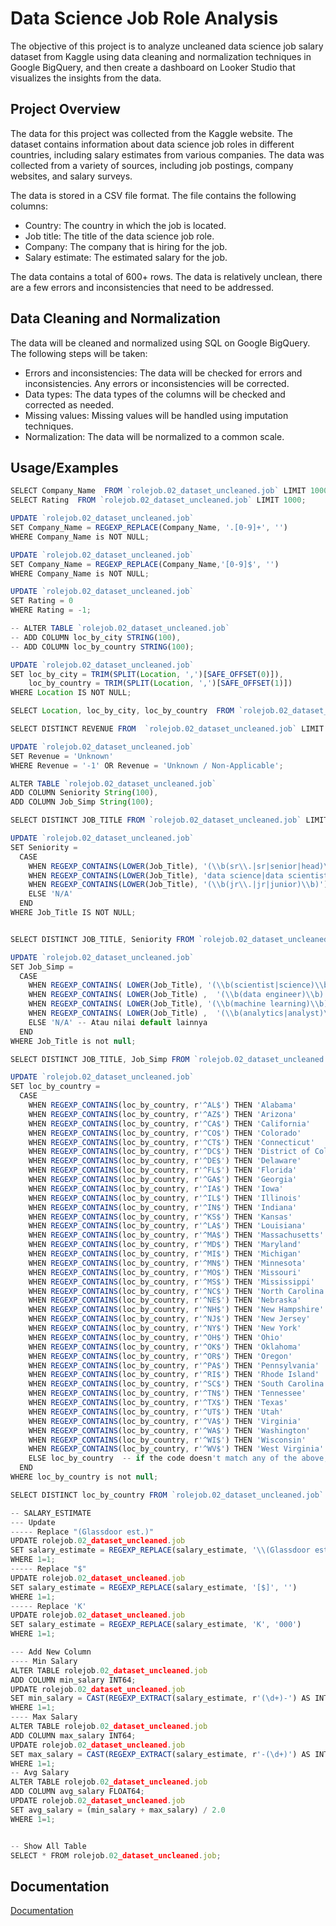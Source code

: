 
# Data Science Job Role Analysis

The objective of this project is to analyze uncleaned data science job salary dataset from Kaggle using data cleaning and normalization techniques in Google BigQuery, and then create a dashboard on Looker Studio that visualizes the insights from the data.

## Project Overview

The data for this project was collected from the Kaggle website. The dataset contains information about data science job roles in different countries, including salary estimates from various companies. The data was collected from a variety of sources, including job postings, company websites, and salary surveys.

The data is stored in a CSV file format. The file contains the following columns:

* Country: The country in which the job is located.
* Job title: The title of the data science job role.
* Company: The company that is hiring for the job.
* Salary estimate: The estimated salary for the job.

The data contains a total of 600+ rows. The data is relatively unclean, there are a few errors and inconsistencies that need to be addressed.

## Data Cleaning and Normalization
The data will be cleaned and normalized using SQL on Google BigQuery. The following steps will be taken:

* Errors and inconsistencies: The data will be checked for errors and inconsistencies. Any errors or inconsistencies will be corrected.
* Data types: The data types of the columns will be checked and corrected as needed.
* Missing values: Missing values will be handled using imputation techniques.
* Normalization: The data will be normalized to a common scale.
## Usage/Examples

```javascript
SELECT Company_Name  FROM `rolejob.02_dataset_uncleaned.job` LIMIT 1000;
SELECT Rating  FROM `rolejob.02_dataset_uncleaned.job` LIMIT 1000;

UPDATE `rolejob.02_dataset_uncleaned.job`
SET Company_Name = REGEXP_REPLACE(Company_Name, '.[0-9]+', '')
WHERE Company_Name is NOT NULL;

UPDATE `rolejob.02_dataset_uncleaned.job`
SET Company_Name = REGEXP_REPLACE(Company_Name,'[0-9]$', '')
WHERE Company_Name is NOT NULL;

UPDATE `rolejob.02_dataset_uncleaned.job`
SET Rating = 0
WHERE Rating = -1;

-- ALTER TABLE `rolejob.02_dataset_uncleaned.job`
-- ADD COLUMN loc_by_city STRING(100),
-- ADD COLUMN loc_by_country STRING(100);

UPDATE `rolejob.02_dataset_uncleaned.job`
SET loc_by_city = TRIM(SPLIT(Location, ',')[SAFE_OFFSET(0)]),
    loc_by_country = TRIM(SPLIT(Location, ',')[SAFE_OFFSET(1)])
WHERE Location IS NOT NULL;

SELECT Location, loc_by_city, loc_by_country  FROM `rolejob.02_dataset_uncleaned.job` LIMIT 1000;

SELECT DISTINCT REVENUE FROM  `rolejob.02_dataset_uncleaned.job` LIMIT 1000;

UPDATE `rolejob.02_dataset_uncleaned.job`
SET Revenue = 'Unknown'
WHERE Revenue = '-1' OR Revenue = 'Unknown / Non-Applicable';

ALTER TABLE `rolejob.02_dataset_uncleaned.job`
ADD COLUMN Seniority String(100),
ADD COLUMN Job_Simp String(100);

SELECT DISTINCT JOB_TITLE FROM `rolejob.02_dataset_uncleaned.job` LIMIT 1000;

UPDATE `rolejob.02_dataset_uncleaned.job` 
SET Seniority = 
  CASE 
    WHEN REGEXP_CONTAINS(LOWER(Job_Title), '(\\b(sr\\.|sr|senior|head)\\b)') THEN 'Senior DS'
    WHEN REGEXP_CONTAINS(LOWER(Job_Title), 'data science|data scientist|data analyst|machine learning engineer') THEN 'DS'
    WHEN REGEXP_CONTAINS(LOWER(Job_Title), '(\\b(jr\\.|jr|junior)\\b)') THEN 'Junior DS'
    ELSE 'N/A'
  END
WHERE Job_Title IS NOT NULL;


SELECT DISTINCT JOB_TITLE, Seniority FROM `rolejob.02_dataset_uncleaned.job` LIMIT 1000;

UPDATE `rolejob.02_dataset_uncleaned.job` 
SET Job_Simp = 
  CASE 
    WHEN REGEXP_CONTAINS( LOWER(Job_Title), '(\\b(scientist|science)\\b)') THEN 'Data Scientist'
    WHEN REGEXP_CONTAINS( LOWER(Job_Title) ,  '(\\b(data engineer)\\b)') THEN 'Data Engineer'
    WHEN REGEXP_CONTAINS( LOWER(Job_Title), '(\\b(machine learning)\\b)') THEN 'Machine Learning Engineer'
    WHEN REGEXP_CONTAINS( LOWER(Job_Title) ,  '(\\b(analytics|analyst)\\b)') THEN 'Data Analyst'
    ELSE 'N/A' -- Atau nilai default lainnya
  END
WHERE Job_Title is not null;

SELECT DISTINCT JOB_TITLE, Job_Simp FROM `rolejob.02_dataset_uncleaned.job` LIMIT 1000;

UPDATE `rolejob.02_dataset_uncleaned.job` 
SET loc_by_country = 
  CASE
    WHEN REGEXP_CONTAINS(loc_by_country, r'^AL$') THEN 'Alabama'
    WHEN REGEXP_CONTAINS(loc_by_country, r'^AZ$') THEN 'Arizona'
    WHEN REGEXP_CONTAINS(loc_by_country, r'^CA$') THEN 'California'
    WHEN REGEXP_CONTAINS(loc_by_country, r'^CO$') THEN 'Colorado'
    WHEN REGEXP_CONTAINS(loc_by_country, r'^CT$') THEN 'Connecticut'
    WHEN REGEXP_CONTAINS(loc_by_country, r'^DC$') THEN 'District of Columbia'
    WHEN REGEXP_CONTAINS(loc_by_country, r'^DE$') THEN 'Delaware'
    WHEN REGEXP_CONTAINS(loc_by_country, r'^FL$') THEN 'Florida'
    WHEN REGEXP_CONTAINS(loc_by_country, r'^GA$') THEN 'Georgia'
    WHEN REGEXP_CONTAINS(loc_by_country, r'^IA$') THEN 'Iowa'
    WHEN REGEXP_CONTAINS(loc_by_country, r'^IL$') THEN 'Illinois'
    WHEN REGEXP_CONTAINS(loc_by_country, r'^IN$') THEN 'Indiana'
    WHEN REGEXP_CONTAINS(loc_by_country, r'^KS$') THEN 'Kansas'
    WHEN REGEXP_CONTAINS(loc_by_country, r'^LA$') THEN 'Louisiana'
    WHEN REGEXP_CONTAINS(loc_by_country, r'^MA$') THEN 'Massachusetts'
    WHEN REGEXP_CONTAINS(loc_by_country, r'^MD$') THEN 'Maryland'
    WHEN REGEXP_CONTAINS(loc_by_country, r'^MI$') THEN 'Michigan'
    WHEN REGEXP_CONTAINS(loc_by_country, r'^MN$') THEN 'Minnesota'
    WHEN REGEXP_CONTAINS(loc_by_country, r'^MO$') THEN 'Missouri'
    WHEN REGEXP_CONTAINS(loc_by_country, r'^MS$') THEN 'Mississippi'
    WHEN REGEXP_CONTAINS(loc_by_country, r'^NC$') THEN 'North Carolina'
    WHEN REGEXP_CONTAINS(loc_by_country, r'^NE$') THEN 'Nebraska'
    WHEN REGEXP_CONTAINS(loc_by_country, r'^NH$') THEN 'New Hampshire'
    WHEN REGEXP_CONTAINS(loc_by_country, r'^NJ$') THEN 'New Jersey'
    WHEN REGEXP_CONTAINS(loc_by_country, r'^NY$') THEN 'New York'
    WHEN REGEXP_CONTAINS(loc_by_country, r'^OH$') THEN 'Ohio'
    WHEN REGEXP_CONTAINS(loc_by_country, r'^OK$') THEN 'Oklahoma'
    WHEN REGEXP_CONTAINS(loc_by_country, r'^OR$') THEN 'Oregon'
    WHEN REGEXP_CONTAINS(loc_by_country, r'^PA$') THEN 'Pennsylvania'
    WHEN REGEXP_CONTAINS(loc_by_country, r'^RI$') THEN 'Rhode Island'
    WHEN REGEXP_CONTAINS(loc_by_country, r'^SC$') THEN 'South Carolina'
    WHEN REGEXP_CONTAINS(loc_by_country, r'^TN$') THEN 'Tennessee'
    WHEN REGEXP_CONTAINS(loc_by_country, r'^TX$') THEN 'Texas'
    WHEN REGEXP_CONTAINS(loc_by_country, r'^UT$') THEN 'Utah'
    WHEN REGEXP_CONTAINS(loc_by_country, r'^VA$') THEN 'Virginia'
    WHEN REGEXP_CONTAINS(loc_by_country, r'^WA$') THEN 'Washington'
    WHEN REGEXP_CONTAINS(loc_by_country, r'^WI$') THEN 'Wisconsin'
    WHEN REGEXP_CONTAINS(loc_by_country, r'^WV$') THEN 'West Virginia'
    ELSE loc_by_country  -- if the code doesn't match any of the above, keep it as is
  END
WHERE loc_by_country is not null;

SELECT DISTINCT loc_by_country FROM `rolejob.02_dataset_uncleaned.job` LIMIT 1000;

-- SALARY_ESTIMATE
--- Update 
----- Replace "(Glassdoor est.)"
UPDATE rolejob.02_dataset_uncleaned.job
SET salary_estimate = REGEXP_REPLACE(salary_estimate, '\\(Glassdoor est.\\)', '')
WHERE 1=1;
----- Replace "$" 
UPDATE rolejob.02_dataset_uncleaned.job
SET salary_estimate = REGEXP_REPLACE(salary_estimate, '[$]', '')
WHERE 1=1;
----- Replace 'K' 
UPDATE rolejob.02_dataset_uncleaned.job
SET salary_estimate = REGEXP_REPLACE(salary_estimate, 'K', '000')
WHERE 1=1;

--- Add New Column
---- Min Salary
ALTER TABLE rolejob.02_dataset_uncleaned.job
ADD COLUMN min_salary INT64;
UPDATE rolejob.02_dataset_uncleaned.job
SET min_salary = CAST(REGEXP_EXTRACT(salary_estimate, r'(\d+)-') AS INT64)
WHERE 1=1;
---- Max Salary
ALTER TABLE rolejob.02_dataset_uncleaned.job
ADD COLUMN max_salary INT64;
UPDATE rolejob.02_dataset_uncleaned.job
SET max_salary = CAST(REGEXP_EXTRACT(salary_estimate, r'-(\d+)') AS INT64)
WHERE 1=1;
-- Avg Salary
ALTER TABLE rolejob.02_dataset_uncleaned.job
ADD COLUMN avg_salary FLOAT64;
UPDATE rolejob.02_dataset_uncleaned.job
SET avg_salary = (min_salary + max_salary) / 2.0
WHERE 1=1;


-- Show All Table
SELECT * FROM rolejob.02_dataset_uncleaned.job;
```


## Documentation

[Documentation](Data-Analyst/Data_Science_Job_Report_page-0001.jpg)

